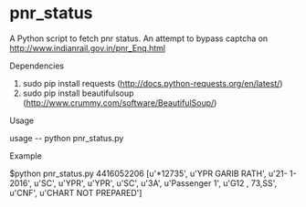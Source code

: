 # pnr_status
A Python script to fetch pnr status. An attempt to bypass captcha on http://www.indianrail.gov.in/pnr_Enq.html

Dependencies

1. sudo pip install requests (http://docs.python-requests.org/en/latest/)
2. sudo pip install beautifulsoup (http://www.crummy.com/software/BeautifulSoup/)

Usage

usage --
python pnr_status.py <PNR no.>

Example

$python pnr_status.py 4416052206
[u'*12735', u'YPR GARIB RATH', u'21- 1-2016', u'SC', u'YPR', u'YPR', u'SC', u'3A', u'Passenger 1', u'G12 , 73,SS', u'CNF', u'CHART NOT PREPARED']

